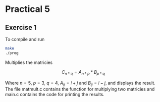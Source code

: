 # Practical 5

## Exercise 1

To compile and run

```bash
make
./prog
```

Multiplies the matricies
```math
C_{n*q} = A_{n*p} * B_{p*q}
```
Where $n=5$, $p=3$, $q=4$, $A_{ij} = i + j$ and $B_{ij} = i - j$, and displays the result. The file matmult.c contains the function for multiplying two matricies and main.c contains the code for printing the results.
